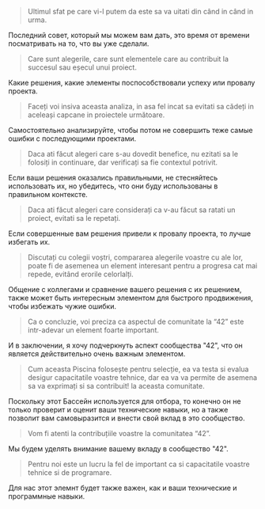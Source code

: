 > Ultimul sfat pe care vi-l putem da este sa va uitati din când in când in urma.

Последний совет, который мы можем вам дать, это время от времени посматривать на то, что вы уже сделали.

> Care sunt alegerile, care sunt elementele care au contribuit la succesul sau eșecul unui proiect.

Какие решения, какие элементы поспособствовали успеху или провалу проекта.

> Faceți voi insiva aceasta analiza, in asa fel incat sa evitati sa cădeți in aceleași capcane in proiectele următoare.

Самостоятельно анализируйте, чтобы потом не совершить теже самые ошибки с последующими проектами.

> Daca ati făcut alegeri care s-au dovedit benefice, nu ezitati sa le folosiți in continuare, dar verificați sa fie contextul potrivit.

Если ваши решения оказались правильными, не стесняйтесь использовать их, но убедитесь, что они буду использованы в правильном контексте.

> Daca ati făcut alegeri care considerați ca v-au făcut sa ratati un proiect, evitati sa le repetați.

Если совершенные вам решения привели к провалу проекта, то лучше избегать их.

> Discutați cu colegii voștri, compararea alegerile voastre cu ale lor, poate fi de asemenea un element interesant pentru a progresa cat mai repede, evitând erorile celorlalți.

Общение с коллегами и сравнение вашего решения с их решением, также может быть интересным элементом для быстрого продвижения, чтобы избежать чужие ошибки.

> Ca o concluzie, voi preciza ca aspectul de comunitate la “42” este intr-adevar un element foarte important.

И в заключении, я хочу подчеркнуть аспект сообщества "42", что он  является действительно очень важным элементом.

> Cum aceasta Piscina folosește pentru selecție, ea va testa si evalua desigur capacitatile voastre tehnice, dar ea va va permite de asemena sa va exprimați si sa contribuit! la aceasta comunitate.

Поскольку этот Бассейн используется для отбора, то конечно он не только проверит и оценит ваши технические навыки, но а также позволит вам самовыразится и внести свой вклад в это сообщество.

> Vom fi atenti la contribuțiile voastre la comunitatea “42”.

Мы будем уделять внимание вашему вкладу в сообщество "42".

> Pentru noi este un lucru la fel de important ca si capacitatile voastre tehnice si de programare.

Для нас этот элемнт будет также важен, как и ваши технические и программные навыки.